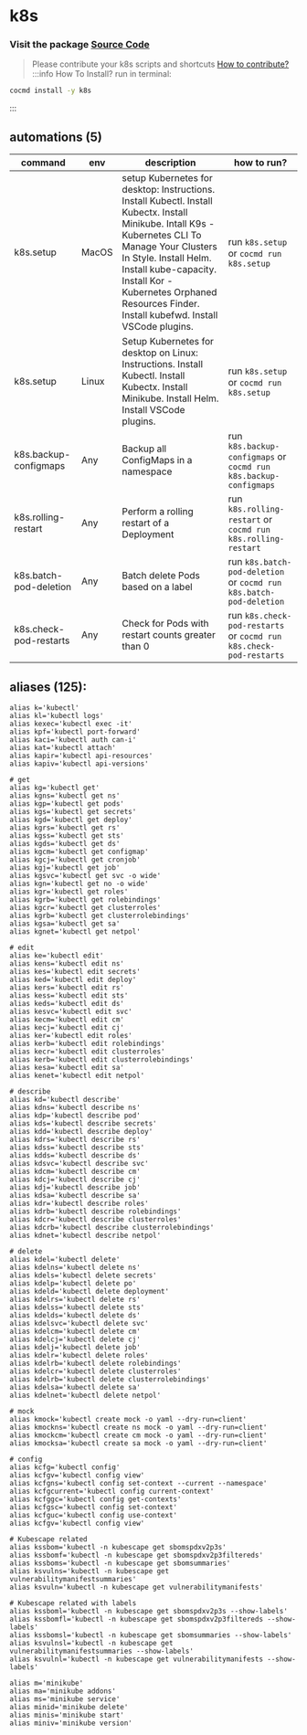 # k8s
### Visit the package [ Source Code ](https://github.com/cocmd/hub/tree/master/packages/k8s)
> Please contribute your k8s scripts and shortcuts
> [How to contribute?](https://github.com/cocmd/hub/blob/master/CONTRIBUTING.md)
:::info How To Install?
run in terminal:
```bash
cocmd install -y k8s
```
:::
## automations (5)
| command | env | description | how to run? |
| --- | --- | --- | --- |
| k8s.setup | MacOS | setup Kubernetes for desktop: Instructions. Install Kubectl. Install Kubectx. Install Minikube. Intall K9s - Kubernetes CLI To Manage Your Clusters In Style. Install Helm. Install kube-capacity. Install Kor - Kubernetes Orphaned Resources Finder. Install kubefwd. Install VSCode plugins.  | run `k8s.setup` or `cocmd run k8s.setup` |
| k8s.setup | Linux | Setup Kubernetes for desktop on Linux: Instructions. Install Kubectl. Install Kubectx. Install Minikube. Install Helm. Install VSCode plugins.  | run `k8s.setup` or `cocmd run k8s.setup` |
| k8s.backup-configmaps | Any | Backup all ConfigMaps in a namespace | run `k8s.backup-configmaps` or `cocmd run k8s.backup-configmaps` |
| k8s.rolling-restart | Any | Perform a rolling restart of a Deployment | run `k8s.rolling-restart` or `cocmd run k8s.rolling-restart` |
| k8s.batch-pod-deletion | Any | Batch delete Pods based on a label | run `k8s.batch-pod-deletion` or `cocmd run k8s.batch-pod-deletion` |
| k8s.check-pod-restarts | Any | Check for Pods with restart counts greater than 0 | run `k8s.check-pod-restarts` or `cocmd run k8s.check-pod-restarts` |

## aliases (125):
```
alias k='kubectl'
alias kl='kubectl logs'
alias kexec='kubectl exec -it'
alias kpf='kubectl port-forward'
alias kaci='kubectl auth can-i'
alias kat='kubectl attach'
alias kapir='kubectl api-resources'
alias kapiv='kubectl api-versions'

# get
alias kg='kubectl get'
alias kgns='kubectl get ns'
alias kgp='kubectl get pods'
alias kgs='kubectl get secrets'
alias kgd='kubectl get deploy'
alias kgrs='kubectl get rs'
alias kgss='kubectl get sts'
alias kgds='kubectl get ds'
alias kgcm='kubectl get configmap'
alias kgcj='kubectl get cronjob'
alias kgj='kubectl get job'
alias kgsvc='kubectl get svc -o wide'
alias kgn='kubectl get no -o wide'
alias kgr='kubectl get roles'
alias kgrb='kubectl get rolebindings'
alias kgcr='kubectl get clusterroles'
alias kgrb='kubectl get clusterrolebindings'
alias kgsa='kubectl get sa'
alias kgnet='kubectl get netpol'

# edit
alias ke='kubectl edit'
alias kens='kubectl edit ns'
alias kes='kubectl edit secrets'
alias ked='kubectl edit deploy'
alias kers='kubectl edit rs'
alias kess='kubectl edit sts'
alias keds='kubectl edit ds'
alias kesvc='kubectl edit svc'
alias kecm='kubectl edit cm'
alias kecj='kubectl edit cj'
alias ker='kubectl edit roles'
alias kerb='kubectl edit rolebindings'
alias kecr='kubectl edit clusterroles'
alias kerb='kubectl edit clusterrolebindings'
alias kesa='kubectl edit sa'
alias kenet='kubectl edit netpol'

# describe
alias kd='kubectl describe'
alias kdns='kubectl describe ns'
alias kdp='kubectl describe pod'
alias kds='kubectl describe secrets'
alias kdd='kubectl describe deploy'
alias kdrs='kubectl describe rs'
alias kdss='kubectl describe sts'
alias kdds='kubectl describe ds'
alias kdsvc='kubectl describe svc'
alias kdcm='kubectl describe cm'
alias kdcj='kubectl describe cj'
alias kdj='kubectl describe job'
alias kdsa='kubectl describe sa'
alias kdr='kubectl describe roles'
alias kdrb='kubectl describe rolebindings'
alias kdcr='kubectl describe clusterroles'
alias kdcrb='kubectl describe clusterrolebindings'
alias kdnet='kubectl describe netpol'

# delete
alias kdel='kubectl delete'
alias kdelns='kubectl delete ns'
alias kdels='kubectl delete secrets'
alias kdelp='kubectl delete po'
alias kdeld='kubectl delete deployment'
alias kdelrs='kubectl delete rs'
alias kdelss='kubectl delete sts'
alias kdelds='kubectl delete ds'
alias kdelsvc='kubectl delete svc'
alias kdelcm='kubectl delete cm'
alias kdelcj='kubectl delete cj'
alias kdelj='kubectl delete job'
alias kdelr='kubectl delete roles'
alias kdelrb='kubectl delete rolebindings'
alias kdelcr='kubectl delete clusterroles'
alias kdelrb='kubectl delete clusterrolebindings'
alias kdelsa='kubectl delete sa'
alias kdelnet='kubectl delete netpol'

# mock
alias kmock='kubectl create mock -o yaml --dry-run=client'
alias kmockns='kubectl create ns mock -o yaml --dry-run=client'
alias kmockcm='kubectl create cm mock -o yaml --dry-run=client'
alias kmocksa='kubectl create sa mock -o yaml --dry-run=client'

# config
alias kcfg='kubectl config'
alias kcfgv='kubectl config view'
alias kcfgns='kubectl config set-context --current --namespace'
alias kcfgcurrent='kubectl config current-context'
alias kcfggc='kubectl config get-contexts'
alias kcfgsc='kubectl config set-context'
alias kcfguc='kubectl config use-context'
alias kcfgv='kubectl config view'

# Kubescape related
alias kssbom='kubectl -n kubescape get sbomspdxv2p3s'
alias kssbomf='kubectl -n kubescape get sbomspdxv2p3filtereds'
alias kssboms='kubectl -n kubescape get sbomsummaries'
alias ksvulns='kubectl -n kubescape get vulnerabilitymanifestsummaries'
alias ksvuln='kubectl -n kubescape get vulnerabilitymanifests'

# Kubescape related with labels
alias kssboml='kubectl -n kubescape get sbomspdxv2p3s --show-labels'
alias kssbomfl='kubectl -n kubescape get sbomspdxv2p3filtereds --show-labels'
alias kssbomsl='kubectl -n kubescape get sbomsummaries --show-labels'
alias ksvulnsl='kubectl -n kubescape get vulnerabilitymanifestsummaries --show-labels'
alias ksvulnl='kubectl -n kubescape get vulnerabilitymanifests --show-labels'

alias m='minikube'
alias ma='minikube addons'
alias ms='minikube service'
alias minid='minikube delete'
alias minis='minikube start'
alias miniv='minikube version'

```

